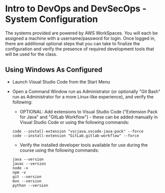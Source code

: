 # Intro to DevOps and DevSecOps - System Configuration

The systems provided are powered by AWS WorkSpaces. You will each be assigned a machine with a username/password for login. Once logged in, there are additional optional steps that you can take to finalize the configuration and verify the presence of required development tools that will be used for the class.

## Using Windows As Configured

* Launch Visual Studio Code from the Start Menu
* Open a Command Window run as Administrator (or optionally "Git Bash" run as Administrator for a more Linux-like experience), and verify the following:
    - OPTIONAL: Add extensions to Visual Studio Code ("Extension Pack for Java" and "GitLab Workflow") - these can be added manually in Visual Studio Code or using the following commands:

    ```
    code --install-extension "vscjava.vscode-java-pack" --force
    code --install-extension "GitLab.gitlab-workflow" --force
    ```

    - Verify the installed developer tools available for use during the course using the following commands:

    ```
    java --version
    javac --version
    node -v
    npm -v
    git --version
    mvn --version
    python --version
    ```
